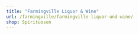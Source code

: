 ```yaml
---
title: "Farmingville Liquor & Wine"
url: /farmingville/farmingville-liquor-und-wine/
shop: Spirituosen
---
```

